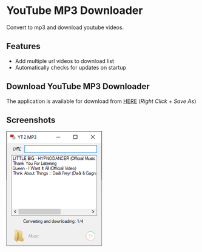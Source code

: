 # YouTube MP3 Downloader

Convert to mp3 and download youtube videos.

## Features

- Add multiple url videos to download list
- Automatically checks for updates on startup


## Download YouTube MP3 Downloader

The application is available for download from [HERE](https://github.com/oiproks/YouTube-MP3-Downloader/blob/master/Contents/YouTube-MP3-Downloader.zip?raw=true) (_Right Click + Save As_)

## Screenshots
![Screenshots](/Contents/Screen.png)
